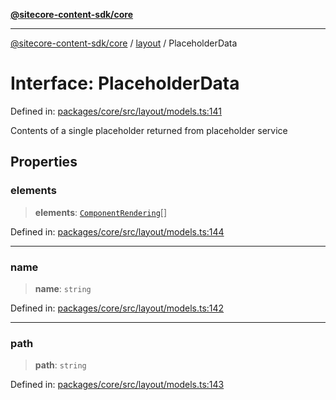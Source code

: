 [**@sitecore-content-sdk/core**](../../README.md)

***

[@sitecore-content-sdk/core](../../README.md) / [layout](../README.md) / PlaceholderData

# Interface: PlaceholderData

Defined in: [packages/core/src/layout/models.ts:141](https://github.com/Sitecore/xmc-jss-dev/blob/7a47a67fd74bc6693c5676ead90b40a2c3227877/packages/core/src/layout/models.ts#L141)

Contents of a single placeholder returned from placeholder service

## Properties

### elements

> **elements**: [`ComponentRendering`](ComponentRendering.md)[]

Defined in: [packages/core/src/layout/models.ts:144](https://github.com/Sitecore/xmc-jss-dev/blob/7a47a67fd74bc6693c5676ead90b40a2c3227877/packages/core/src/layout/models.ts#L144)

***

### name

> **name**: `string`

Defined in: [packages/core/src/layout/models.ts:142](https://github.com/Sitecore/xmc-jss-dev/blob/7a47a67fd74bc6693c5676ead90b40a2c3227877/packages/core/src/layout/models.ts#L142)

***

### path

> **path**: `string`

Defined in: [packages/core/src/layout/models.ts:143](https://github.com/Sitecore/xmc-jss-dev/blob/7a47a67fd74bc6693c5676ead90b40a2c3227877/packages/core/src/layout/models.ts#L143)
